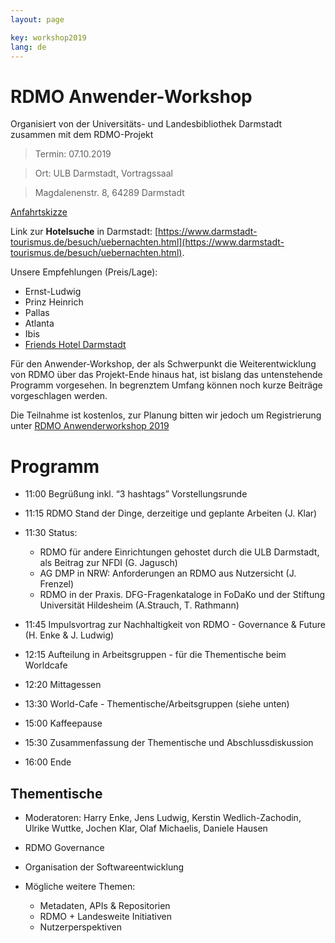```yaml
---
layout: page

key: workshop2019
lang: de
---
```


RDMO Anwender-Workshop 
=========

Organisiert von der Universitäts- und Landesbibliothek Darmstadt zusammen mit dem RDMO-Projekt 

> Termin:   07.10.2019

> Ort: ULB Darmstadt, Vortragssaal

> Magdalenenstr. 8,  64289 Darmstadt


[Anfahrtskizze](https://www.ulb.tu-darmstadt.de/kontakt/lage/orientierung_1.de.jsp)

Link zur **Hotelsuche** in Darmstadt: [https://www.darmstadt-tourismus.de/besuch/uebernachten.html](https://www.darmstadt-tourismus.de/besuch/uebernachten.html).

Unsere Empfehlungen (Preis/Lage):
- Ernst-Ludwig
- Prinz Heinrich
- Pallas
- Atlanta
- Ibis
- [Friends Hotel Darmstadt](http://darmstadt.hotelfriends.de/)

Für den Anwender-Workshop, der als Schwerpunkt die Weiterentwicklung von RDMO über das Projekt-Ende hinaus hat, ist bislang das untenstehende Programm vorgesehen. In begrenztem Umfang können noch kurze Beiträge vorgeschlagen werden. 

Die Teilnahme ist kostenlos, zur Planung bitten wir jedoch um Registrierung unter 
[RDMO Anwenderworkshop 2019](https://meetings.aip.de/rdmo/meetings/2019/registration/register)


Programm
========

- 11:00  Begrüßung inkl. “3 hashtags” Vorstellungsrunde
- 11:15  RDMO Stand der Dinge, derzeitige und geplante Arbeiten (J. Klar)
- 11:30  Status: 

	- RDMO für andere Einrichtungen gehostet durch die ULB Darmstadt, als Beitrag zur NFDI (G. Jagusch)
	- AG DMP in NRW: Anforderungen an RDMO aus Nutzersicht (J. Frenzel)
	- RDMO in der Praxis. DFG-Fragenkataloge in FoDaKo und der Stiftung Universität Hildesheim (A.Strauch, T. Rathmann)
	
- 11:45  Impulsvortrag zur Nachhaltigkeit von RDMO - Governance & Future (H. Enke & J. Ludwig)
- 12:15  Aufteilung in Arbeitsgruppen - für die Thementische beim Worldcafe 
- 12:20  Mittagessen
- 13:30  World-Cafe - Thementische/Arbeitsgruppen (siehe unten)
- 15:00  Kaffeepause
- 15:30  Zusammenfassung der Thementische und Abschlussdiskussion
- 16:00  Ende


Thementische
------------

- Moderatoren: Harry Enke, Jens Ludwig, Kerstin Wedlich-Zachodin, Ulrike Wuttke, Jochen Klar, Olaf Michaelis, Daniele Hausen

- RDMO Governance 
- Organisation der Softwareentwicklung
- Mögliche weitere Themen:     

	- Metadaten, APIs & Repositorien
	- RDMO + Landesweite Initiativen
	- Nutzerperspektiven
